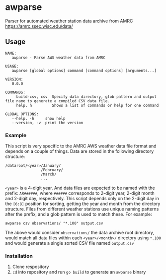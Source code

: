 # awparse


Parser for automated weather station data 
archive from AMRC https://amrc.ssec.wisc.edu/data/

## Usage
```
NAME:
   awparse - Parse AWS weather data from AMRC

USAGE:
   awparse [global options] command [command options] [arguments...]

VERSION:
   0.0.0

COMMANDS:
     build-csv, csv  Specify data directory, glob pattern and output file name to generate a compiled CSV data file.
     help, h         Shows a list of commands or help for one command

GLOBAL OPTIONS:
   --help, -h     show help
   --version, -v  print the version
```

### Example
This script is very specific to the AMRC AWS weather data file
format and depends on a couple of things. Data are stored in the 
following directory structure: 
```
/dataroot/<year>/January/
                /February/
                /March/
                ...
``` 
`<year>` is a 4-digit year. And data files are expected to be named with 
the prefix: `AR######`, where `######` corresponds to 2-digit year,
2-digit month and 2-digit day, respectively. This script depends only
on the 2-digit day in the `[6:8]` position for sorting, getting
the year and month from the directory structure. Files from different
weather stations use unique naming patterns after the prefix, and a glob
pattern is used to match these. For example: 
```
awparse csv observations/ "*.100" output.csv
```
The above would consider `observations/` the data archive root
directory, would match all data files within each `<year>/<month>/` directory
using `*.100` and would generate a single sorted CSV file named
`output.csv`

### Installation
1. Clone respository
2. `cd` into repository and run `go build` to generate an `awparse` binary 